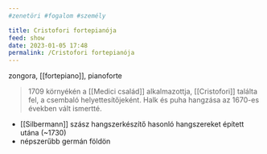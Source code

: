 ```yaml
---
#zenetöri #fogalom #személy

title: Cristofori fortepianója
feed: show
date: 2023-01-05 17:48
permalink: /Cristofori fortepianója
---
```

zongora, [[fortepiano]], pianoforte

> 1709 környékén a [[Medici család]] alkalmazottja, [[Cristofori]] találta fel, a csembaló helyettesítőjeként. Halk és puha hangzása az 1670-es években vált ismertté.

- [[Silbermann]] szász hangszerkészítő hasonló hangszereket épített utána (~1730)
- népszerűbb germán földön